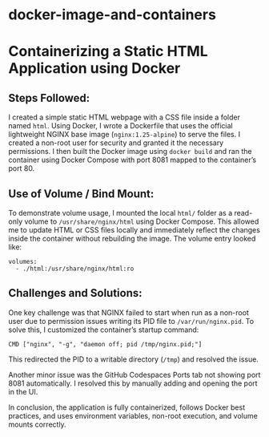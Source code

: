 # docker-image-and-containers

# Containerizing a Static HTML Application using Docker

## Steps Followed:

I created a simple static HTML webpage with a CSS file inside a folder named `html`. Using Docker, I wrote a Dockerfile that uses the official lightweight NGINX base image (`nginx:1.25-alpine`) to serve the files. I created a non-root user for security and granted it the necessary permissions. I then built the Docker image using `docker build` and ran the container using Docker Compose with port 8081 mapped to the container’s port 80.

## Use of Volume / Bind Mount:

To demonstrate volume usage, I mounted the local `html/` folder as a read-only volume to `/usr/share/nginx/html` using Docker Compose. This allowed me to update HTML or CSS files locally and immediately reflect the changes inside the container without rebuilding the image. The volume entry looked like:
```
volumes:
  - ./html:/usr/share/nginx/html:ro
```

## Challenges and Solutions:

One key challenge was that NGINX failed to start when run as a non-root user due to permission issues writing its PID file to `/var/run/nginx.pid`. To solve this, I customized the container’s startup command:
```
CMD ["nginx", "-g", "daemon off; pid /tmp/nginx.pid;"]
```
This redirected the PID to a writable directory (`/tmp`) and resolved the issue.

Another minor issue was the GitHub Codespaces Ports tab not showing port 8081 automatically. I resolved this by manually adding and opening the port in the UI.

In conclusion, the application is fully containerized, follows Docker best practices, and uses environment variables, non-root execution, and volume mounts correctly.
